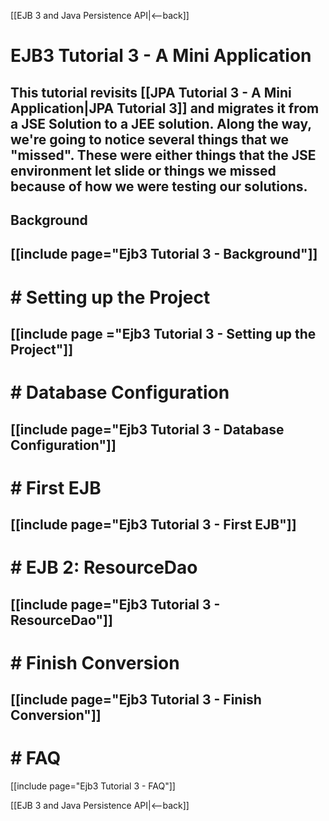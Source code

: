 [[EJB 3 and Java Persistence API|<--back]]

# EJB3 Tutorial 3 - A Mini Application 

This tutorial revisits [[JPA Tutorial 3 - A Mini Application|JPA Tutorial 3]] and migrates it from a JSE Solution to a JEE solution. Along the way, we're going to notice several things that we "missed". These were either things that the JSE environment let slide or things we missed because of how we were testing our solutions.
----
## Background
[[include page="Ejb3 Tutorial 3 - Background"]]
----
# # Setting up the Project 
[[include page ="Ejb3 Tutorial 3 - Setting up the Project"]]
----
# # Database Configuration 
[[include page="Ejb3 Tutorial 3 - Database Configuration"]]
----
# # First EJB 
[[include page="Ejb3 Tutorial 3 - First EJB"]]
----
# # EJB 2: ResourceDao 
[[include page="Ejb3 Tutorial 3 - ResourceDao"]]
----
# # Finish Conversion 
[[include page="Ejb3 Tutorial 3 - Finish Conversion"]]
----
# # FAQ 
[[include page="Ejb3 Tutorial 3 - FAQ"]]

[[EJB 3 and Java Persistence API|<--back]]